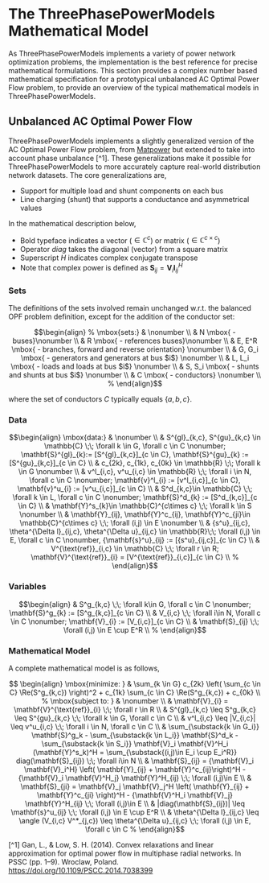 # The ThreePhasePowerModels Mathematical Model

As ThreePhasePowerModels implements a variety of power network optimization problems, the implementation is the best reference for precise mathematical formulations.  This section provides a complex number based mathematical specification for a prototypical unbalanced AC Optimal Power Flow problem, to provide an overview of the typical mathematical models in ThreePhasePowerModels.


## Unbalanced AC Optimal Power Flow

ThreePhasePowerModels implements a slightly generalized version of the AC Optimal Power Flow problem, from [Matpower](http://www.pserc.cornell.edu/matpower/) but extended to take into account phase unbalance [^1].  These generalizations make it possible for ThreePhasePowerModels to more accurately capture real-world distribution network datasets.  The core generalizations are,

- Support for multiple load and shunt components on each bus
- Line charging (shunt) that supports a conductance and asymmetrical values

In the mathematical description below,
- Bold typeface indicates a vector ($\in \mathbb{C}^c$) or matrix ($\in \mathbb{C}^{c\times c}$)
- Operator $diag$ takes the diagonal (vector) from a square matrix
- Superscript $H$ indicates complex conjugate transpose
- Note that complex power is defined as $\mathbf{S}_{ij} = \mathbf{V}_{i} \mathbf{I}_{ij}^H$


### Sets

The definitions of the sets involved remain unchanged w.r.t. the balanced OPF problem definition, except for the addition of the conductor set:
```math
\begin{align}
%
\mbox{sets:} & \nonumber \\
& N \mbox{ - buses}\nonumber \\
& R \mbox{ - references buses}\nonumber \\
& E, E^R \mbox{ - branches, forward and reverse orientation} \nonumber \\
& G, G_i \mbox{ - generators and generators at bus $i$} \nonumber \\
& L, L_i \mbox{ - loads and loads at bus $i$} \nonumber \\
& S, S_i \mbox{ - shunts and shunts at bus $i$} \nonumber \\
& C \mbox{ - conductors} \nonumber \\
%
\end{align}
```
where the set of conductors $C$ typically equals $\{ a,b,c\}$.

### Data
```math
\begin{align}
\mbox{data:} & \nonumber \\
& S^{gl}_{k,c}, S^{gu}_{k,c} \in \mathbb{C} \;\; \forall k \in G, \forall c \in C \nonumber; \mathbf{S}^{gl}_{k}:= [S^{gl}_{k,c}]_{c \in C}, \mathbf{S}^{gu}_{k} := [S^{gu}_{k,c}]_{c \in C}  \\
& c_{2k}, c_{1k}, c_{0k} \in \mathbb{R} \;\; \forall k \in G \nonumber \\
& v^l_{i,c}, v^u_{i,c} \in \mathbb{R} \;\; \forall i \in N, \forall c \in C \nonumber; \mathbf{v}^l_{i} := [v^l_{i,c}]_{c \in C}, \mathbf{v}^u_{i} := [v^u_{i,c}]_{c \in C} \\
& S^d_{k,c}\in \mathbb{C} \;\; \forall k \in L, \forall c \in C \nonumber; \mathbf{S}^d_{k} := [S^d_{k,c}]_{c \in C} \\
& \mathbf{Y}^s_{k}\in \mathbb{C}^{c\times c} \;\; \forall k \in S \nonumber \\
& \mathbf{Y}_{ij}, \mathbf{Y}^c_{ij}, \mathbf{Y}^c_{ji}\in \mathbb{C}^{c\times c} \;\; \forall (i,j) \in E \nonumber \\
& {s^u}_{ij,c}, \theta^{\Delta l}_{ij,c}, \theta^{\Delta u}_{ij,c} \in \mathbb{R}\;\; \forall (i,j) \in E, \forall c \in C \nonumber, {\mathbf{s}^u}_{ij} := [{s^u}_{ij,c}]_{c \in C} \\
& V^{\text{ref}}_{i,c}  \in \mathbb{C} \;\; \forall r \in R;  \mathbf{V}^{\text{ref}}_{i} =  [V^{\text{ref}}_{i,c}]_{c \in C} \\
%
\end{align}
```


### Variables

```math
\begin{align}
& S^g_{k,c} \;\; \forall k\in G, \forall c \in C \nonumber; \mathbf{S}^g_{k} := [S^g_{k,c}]_{c \in C} \\
& V_{i,c} \;\; \forall i\in N, \forall c \in C \nonumber; \mathbf{V}_{i} := [V_{i,c}]_{c \in C} \\
& \mathbf{S}_{ij} \;\; \forall (i,j) \in E \cup E^R \\
%
\end{align}
```

### Mathematical Model

A complete mathematical model is as follows,

```math

\begin{align}
\mbox{minimize: } & \sum_{k \in G} c_{2k} \left( \sum_{c \in C} \Re(S^g_{k,c}) \right)^2 + c_{1k}  \sum_{c \in C} \Re(S^g_{k,c}) + c_{0k} \\
%
\mbox{subject to: } & \nonumber \\
& \mathbf{V}_{i} = \mathbf{V}^{\text{ref}}_{i}   \;\; \forall r \in R \\
& S^{gl}_{k,c} \leq S^g_{k,c} \leq S^{gu}_{k,c} \;\; \forall k \in G, \forall c \in C  \\
& v^l_{i,c} \leq |V_{i,c}| \leq v^u_{i,c} \;\; \forall i \in N, \forall c \in C \\
& \sum_{\substack{k \in G_i}} \mathbf{S}^g_k - \sum_{\substack{k \in L_i}} \mathbf{S}^d_k - \sum_{\substack{k \in S_i}}  \mathbf{V}_i \mathbf{V}^H_i (\mathbf{Y}^s_k)^H = \sum_{\substack{(i,j)\in E_i \cup E_i^R}} diag(\mathbf{S}_{ij}) \;\; \forall i\in N \\
& \mathbf{S}_{ij} =  {\mathbf{V}_i \mathbf{V}_i^H} \left( \mathbf{Y}_{ij} + \mathbf{Y}^c_{ij}\right)^H - {\mathbf{V}_i \mathbf{V}^H_j} \mathbf{Y}^H_{ij}  \;\; \forall (i,j)\in E \\
& \mathbf{S}_{ji} = \mathbf{V}_j \mathbf{V}_j^H \left( \mathbf{Y}_{ij} + \mathbf{Y}^c_{ji} \right)^H - {\mathbf{V}^H_i \mathbf{V}_j} \mathbf{Y}^H_{ij} \;\; \forall (i,j)\in E \\
& |diag(\mathbf{S}_{ij})| \leq \mathbf{s}^u_{ij} \;\; \forall (i,j) \in E \cup E^R \\
& \theta^{\Delta l}_{ij,c} \leq \angle (V_{i,c} V^*_{j,c}) \leq \theta^{\Delta u}_{ij,c} \;\; \forall (i,j) \in E, \forall c \in C
%
\end{align}
```


[^1] Gan, L., & Low, S. H. (2014). Convex relaxations and linear approximation for optimal power flow in multiphase radial networks. In PSSC (pp. 1–9). Wroclaw, Poland. https://doi.org/10.1109/PSCC.2014.7038399
